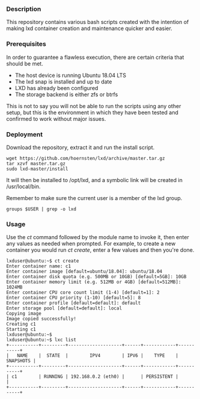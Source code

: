 ### Description
This repository contains various bash scripts created with the intention of making lxd container creation and maintenance quicker and easier.

### Prerequisites
In order to guarantee a flawless execution, there are certain criteria that should be met.

* The host device is running Ubuntu 18.04 LTS
* The lxd snap is installed and up to date
* LXD has already been configured
* The storage backend is either zfs or btrfs

This is not to say you will not be able to run the scripts using any other setup, but this is the environment in which they have been tested and confirmed to work without major issues.

### Deployment
Download the repository, extract it and run the install script.

```
wget https://github.com/hoernsten/lxd/archive/master.tar.gz
tar xzvf master.tar.gz
sudo lxd-master/install
```
It will then be installed to /opt/lxd, and a symbolic link will be created in /usr/local/bin.

Remember to make sure the current user is a member of the lxd group.

```
groups $USER | grep -o lxd
```

### Usage

Use the *ct* command followed by the module name to invoke it, then enter any values as needed when prompted. For example, to create a new container you would run *ct create*, enter a few values and then you're done.

```
lxduser@ubuntu:~$ ct create
Enter container name: c1
Enter container image [default=ubuntu/18.04]: ubuntu/18.04
Enter container disk quota (e.g. 500MB or 10GB) [default=5GB]: 10GB
Enter container memory limit (e.g. 512MB or 4GB) [default=512MB]: 1024MB
Enter container CPU core count limit (1-4) [default=1]: 2
Enter container CPU priority (1-10) [default=5]: 8
Enter container profile [default=default]: default
Enter storage pool [default=default]: local
Copying image
Image copied successfully!
Creating c1
Starting c1
lxduser@ubuntu:~$
lxduser@ubuntu:~$ lxc list
+-----------+---------+--------------------+------+------------+-----------+
|   NAME    |  STATE  |        IPV4        | IPV6 |    TYPE    | SNAPSHOTS |
+-----------+---------+--------------------+------+------------+-----------+
| c1        | RUNNING | 192.168.0.2 (eth0) |      | PERSISTENT |           |
+-----------+---------+--------------------+------+------------+-----------+
```
